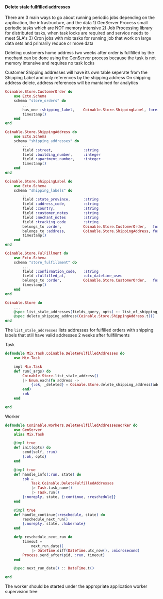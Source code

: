 #### Delete stale fullfilled addresses

There are 3 main ways to go about running periodic jobs depending on the application, the infrastructure, and the data
    1) GenServer Process small periodic tasks which are NOT memory intensive
    2) Job Processing library for distributed tasks, when task locks are required and service needs to meet SLA's
    3) Cron jobs with mix tasks for running job that work on large data sets and primarily reduce or move data

Deleting customers home address two weeks after order is fullfilled by 
the mechant can be done using the GenServer process because
the task is not memory intensive and requires no task locks

Customer Shipping addresses will have its own table seperate 
from the Shipping Label and only references by the shipping address
On shipping address delete, address references will be mantained for analytics

```elixir
Coinable.Store.CustomerOrder do
    use Ecto.Schema
    schema "store_orders" do
        ...
        has_one :shipping_label,    Coinable.Store.ShippingLabel, foreign_key: :order_id
        timestamp()
    end
end

Coinable.Store.ShippingAddress do
    use Ecto.Schema
    schema "shipping_addresses" do
        ...
        field :street,              :string
        field :building_number,     :integer
        field :apartment_number,    :integer
        timestamp()
    end
end

Coinable.Store.ShippingLabel do
    use Ecto.Schema
    schema "shipping_labels" do
        ...
        field :state_province,      :string
        field :address_code,        :string
        field :country,             :string
        field :customer_notes       :string
        field :mechant_notes        :string
        field :tracking_code        :string
        belongs_to :order,          Coinable.Store.CustomerOrder,   foreign_key: :order_id
        belongs_to :address,        Coinable.Store.ShippingAddress, foreign_key: :address_id
        timestamp()
    end
end

Coinable.Store.FulFillment do
    use Ecto.Schema
    schema "store_fulfillment" do
        ...
        field :confirmation_code,   :string
        field :fulfilled_at,        :utc_datetime_usec
        belongs_to :order,          Coinable.Store.CustomerOrder,   foreign_key: :order_id
        timestamp()
    end
end
```

```elixir
Coinable.Store do
    ...
    @spec list_stale_addresses(fields_query, opts) :: list_of_shipping_address
    @spec delete_shipping_address(Coinable.Store.ShippingAddress.t()) :: {:ok, Coinable.Store.ShippingAddress.t()} | {:error, term}
end
```

The `list_stale_addresses` lists addresses for fulfilled orders with shipping labels
that still have valid addresses 2 weeks after fullfillments

Task
```elixir
defmodule Mix.Task.Coinable.DeleteFulfilledAddresses do
    use Mix.Task

    impl Mix.Task
    def run(_args) do
        Coinable.Store.list_stale_address()
        |> Enum.each(fn address -> 
            {:ok, _deleted} = Coinale.Store.delete_shipping_address(address) 
        end)
        :ok
    end

end
```

Worker
```elixir
defmodule Coninable.Workers.DeleteFulfilledAddressesWorker do
    use GenServer
    alias Mix.Task

    @impl true
    def init(opts) do
        send(self, :run)
        {:ok, opts}
    end

    @impl true
    def handle_info(:run, state) do
        :ok = 
            Task.Coinable.DeleteFulfilledAddresses
            |> Task.task_name()
            |> Task.run()
        {:noreply, state, {:continue, :reschedule}}
    end

    @impl true
    def handle_continue(:reschedule, state) do
        reschedule_next_run()
        {:noreply, state, :hibernate}
    end

    defp reschedule_next_run do
        timeout = 
            next_run_date()
            |> DateTime.diff(DateTime.utc_now(), :microsecond)
        Process.send_after(pid, :run, timeout)
    end

    @spec next_run_date() :: DateTime.t()

end
```

The worker should be started under the appropriate application worker supervision tree
